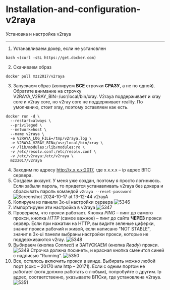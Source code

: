 # Installation-and-configuration-v2raya
Установка и настройка v2raya
***
1.	Устанавливаем докер, если не установлен
```
bash <(curl -sSL https://get.docker.com)
```
2.	Скачиваем образ
```
docker pull mzz2017/v2raya
```
3.	Запускаем образ (копируем **ВСЕ** строчки **СРАЗУ**, а не по одной). Обратите внимание на строчку V2RAYA_V2RAY_BIN=/usr/local/bin/xray. V2raya поддерживает и xray core и v2ray core, но v2ray core не поддерживает reality. По умолчанию, стоит xray, поэтому оставляем как есть.
```
docker run -d \
  --restart=always \
  --privileged \
  --network=host \
  --name v2raya \
  -e V2RAYA_LOG_FILE=/tmp/v2raya.log \
  -e V2RAYA_V2RAY_BIN=/usr/local/bin/xray \
  -v /lib/modules:/lib/modules:ro \
  -v /etc/resolv.conf:/etc/resolv.conf \
  -v /etc/v2raya:/etc/v2raya \
  mzz2017/v2raya
```
4.	Заходим по адресу http://x.x.x.x:2017, где x.x.x.x – ip адрес ВПС сервера.
5.	Создаем аккаунт. У меня уже создан, поэтому я просто логиниюсь. Если забыли пароль, то придется устанавливать v2raya без докера и сбрасывать пароль командой ```v2raya --reset-password```
![Screenshot 2024-10-17 at 13-12-44 v2rayA](https://github.com/user-attachments/assets/fc5a2163-4bdf-4373-b19f-5abea80179fa)
6.	Копируем из панели 3x-ui настройки сервера
![5346](https://github.com/user-attachments/assets/10e5b8c1-456e-42d1-87c1-8bb9dd17d936)
7.	Импортируем эти настройка в v2raya
![5347](https://github.com/user-attachments/assets/670f4ada-a91a-418c-9268-0090f1bc7fc4)
8.	Проверяем, что прокси работает. Кнопка *PING* – пинг до самого прокси, кнопка *HTTP* (самое важное) – пинг до сайта **ЧЕРЕЗ** прокси сервер. Если при нажатии на HTTP, вы видите зеленые циферки, значит прокси рабочий и живой, если написано "NOT STABLE", значит в 3x-ui панели выбраны настройки прокси, которые не поддерживаются v2ray.
![5348](https://github.com/user-attachments/assets/993800e2-f3e8-4536-9b53-8dc181d0689a)
9.	Выбираем (кнопка *Connect*) и ЗАПУСКАЕМ (кнопка *Ready*) прокси.
![5349](https://github.com/user-attachments/assets/dbc0d94d-4c34-40dd-b412-c1df8769b4f6)
Строчка должна посинеть, и красная кнопка сменится синей с надписью "Running".
![5350](https://github.com/user-attachments/assets/6ddb5dac-aac8-4fb3-9fe6-a187cb097a5c)
11.	Все, осталось включить прокси в винде. Выбирать можно любой порт (сокс – 20170 или http – 20171). Если с одним портом не работает (хотя должно работать с любым), попробуйте с другим. Ip адрес, соответственно, указываете ВПСки, где установлена v2raya.
![5351](https://github.com/user-attachments/assets/78393cf9-7b82-4bd1-9caa-c1a704cf2b44)
